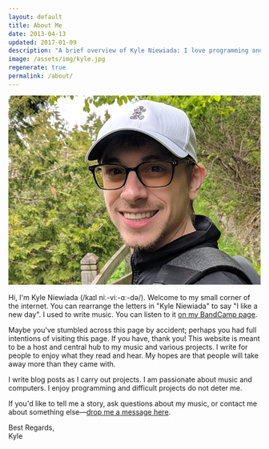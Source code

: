 ```yaml
---
layout: default
title: About Me
date: 2013-04-13
updated: 2017-01-09
description: "A brief overview of Kyle Niewiada: I love programming and voiding warranties. I am interested in anything that allows me to work with a computer."
image: /assets/img/kyle.jpg
regenerate: true
permalink: /about/
---
```


![Kyle Niewiada](/assets/img/kyle.jpg)

Hi, I'm Kyle Niewiada (/kaɪl niː-viː-ɑː-də/). Welcome to my small corner of the internet. You can rearrange the letters in "Kyle Niewiada" to say "I like a new day". I used to write music. You can listen to it <a href ="https://kyleniewiada.bandcamp.com/" rel="nofollow">on my BandCamp page</a>.

Maybe you've stumbled across this page by accident; perhaps you had full intentions of visiting this page. If you have, thank you! This website is meant to be a host and central hub to my music and various projects. I write for people to enjoy what they read and hear. My hopes are that people will take away more than they came with.

I write blog posts as I carry out projects. I am passionate about music and computers. I enjoy programming and difficult projects do not deter me.

If you'd like to tell me a story, ask questions about my music, or contact me about something else—[drop me a message here](/contact/).

Best Regards,  
Kyle
